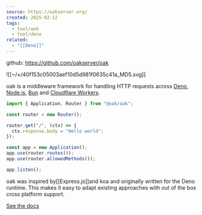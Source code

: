 ```yaml
---
source: https://oakserver.org/
created: 2025-02-12
tags:
  - tool/web
  - tool/deno
related:
  - "[[Deno]]"
---
```

github: https://github.com/oakserver/oak

![[~/×/40f153c05003aef10d5d981f0635c41a_MD5.svg]]

oak is a middleware framework for handling HTTP requests across [Deno](https://deno.com/), [Node.js](https://nodejs.org/), [Bun](https://bun.sh/) and [Cloudflare Workers](https://workers.cloudflare.com/).

```js
import { Application, Router } from "@oak/oak";

const router = new Router();

router.get("/", (ctx) => {
  ctx.response.body = "Hello world";
});

const app = new Application();
app.use(router.routes());
app.use(router.allowedMethods());

app.listen();
```

oak was inspired by[[Express.js]]and koa and originally written for the Deno runtime. This makes it easy to adapt existing approaches with out of the box cross platform support.

[See the docs](https://jsr.io/@oak/oak/doc)